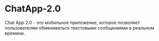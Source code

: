 # ChatApp-2.0
Chat App 2.0 - это мобильное приложение, которое позволяет пользователям обмениваться текстовыми сообщениями в реальном времени.
